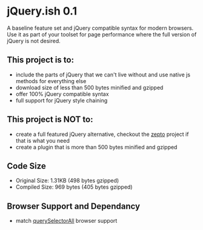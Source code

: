 jQuery.ish 0.1
=========

A baseline feature set and jQuery compatible syntax for modern browsers. Use it as part of your toolset for page performance where the full version of jQuery is not desired.

## This project is to:

- include the parts of jQuery that we can't live without and use native js methods for everything else
- download size of less than 500 bytes minified and gzipped
- offer 100% jQuery compatible syntax
- full support for jQuery style chaining

## This project is NOT to:

- create a full featured jQuery alternative, checkout the [zepto][2] project if that is what you need
- create a plugin that is more than 500 bytes minified and gzipped

## Code Size

- Original Size:  1.31KB (498 bytes gzipped)
- Compiled Size:	969 bytes (405 bytes gzipped)

## Browser Support and Dependancy

- match [querySelectorAll][1] browser support






[1]: https://developer.mozilla.org/en/DOM/Document.querySelectorAll#Browser_compatibility
[2]: http://zeptojs.com